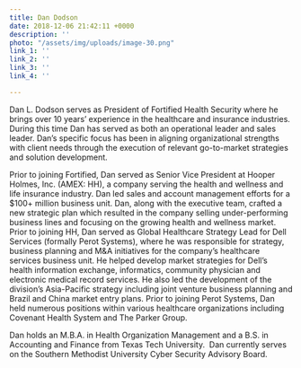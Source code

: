 ```yaml
---
title: Dan Dodson
date: 2018-12-06 21:42:11 +0000
description: ''
photo: "/assets/img/uploads/image-30.png"
link_1: ''
link_2: ''
link_3: ''
link_4: ''

---
```

Dan L. Dodson serves as President of Fortified Health Security where he brings over 10 years’ experience in the healthcare and insurance industries. During this time Dan has served as both an operational leader and sales leader. Dan’s specific focus has been in aligning organizational strengths with client needs through the execution of relevant go-to-market strategies and solution development.

Prior to joining Fortified, Dan served as Senior Vice President at Hooper Holmes, Inc. (AMEX: HH), a company serving the health and wellness and life insurance industry. Dan led sales and account management efforts for a $100+ million business unit. Dan, along with the executive team, crafted a new strategic plan which resulted in the company selling under-performing business lines and focusing on the growing health and wellness market. Prior to joining HH, Dan served as Global Healthcare Strategy Lead for Dell Services (formally Perot Systems), where he was responsible for strategy, business planning and M&A initiatives for the company’s healthcare services business unit. He helped develop market strategies for Dell’s health information exchange, informatics, community physician and electronic medical record services. He also led the development of the division’s Asia-Pacific strategy including joint venture business planning and Brazil and China market entry plans. Prior to joining Perot Systems, Dan held numerous positions within various healthcare organizations including Covenant Health System and The Parker Group.

Dan holds an M.B.A. in Health Organization Management and a B.S. in Accounting and Finance from Texas Tech University.  Dan currently serves on the Southern Methodist University Cyber Security Advisory Board.